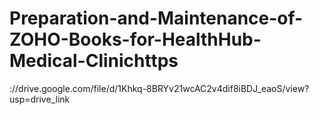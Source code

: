 # Preparation-and-Maintenance-of-ZOHO-Books-for-HealthHub-Medical-Clinichttps
://drive.google.com/file/d/1Khkq-8BRYv21wcAC2v4dif8iBDJ_eaoS/view?usp=drive_link
